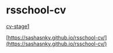 # rsschool-cv
[cv-stage1](https://sashasnky.github.io/rsschool-cv/cv)

[https://sashasnky.github.io/rsschool-cv/](https://sashasnky.github.io/rsschool-cv/)